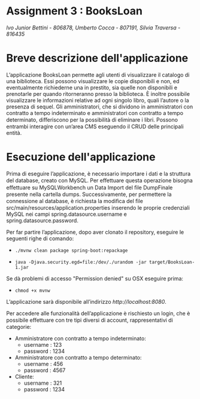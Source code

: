 # **Assignment 3 : BooksLoan**

*Ivo Junior Bettini - 806878, Umberto Cocca - 807191, Silvia Traversa - 816435*

# Breve descrizione dell'applicazione
L’applicazione BooksLoan permette agli utenti di visualizzare il catalogo di una biblioteca. 
Essi possono visualizzare le copie disponibili e non, ed eventualmente richiederne una in prestito, sia quelle non disponibili e prenotarle per quando ritorneranno presso la biblioteca. È inoltre possibile visualizzare le informazioni relative ad ogni singolo libro, quali l’autore o la presenza di sequel.
Gli amministratori, che si dividono in amministratori con contratto a tempo indeterminato e amministratori con contratto a tempo determinato, diﬀeriscono per la possibilità di eliminare i libri. Possono entrambi interagire con un’area CMS eseguendo il CRUD delle principali entità.

# Esecuzione dell'applicazione

Prima di eseguire l’applicazione, è necessario importare i dati e la struttura del database, creato con MySQL.
Per eﬀettuare questa operazione bisogna eﬀettuare su MySQLWorkbench un Data Import del ﬁle DumpFinale presente nella cartella dumps. 
Successivamente, per permettere la connessione al database, è richiesta la modiﬁca del ﬁle src/main/resources/application.properties
inserendo le proprie credenziali MySQL nei campi spring.datasource.username e spring.datasource.password.

Per far partire l’applicazione, dopo aver clonato il repository, eseguire le seguenti righe di comando:

- `./mvnw clean package spring-boot:repackage`

- `java -Djava.security.egd=file:/dev/./urandom -jar target/BooksLoan-1.jar`

Se dà problemi di accesso "Permission denied" su OSX eseguire prima:

- `chmod +x mvnw`

L’applicazione sarà disponibile all’indirizzo *http://localhost:8080*.

Per accedere alle funzionalità dell’applicazione è rischiesto un login, che è possibile eﬀettuare con tre tipi diversi di account, rappresentativi di categorie:<br />
- Amministratore con contratto a tempo indeterminato:
    * username : 123 
    * password : 1234
- Amministratore con contratto a tempo determinato:
    * username : 456 
    * password : 4567
- Cliente: 
    * username : 321 
    * password : 1234

